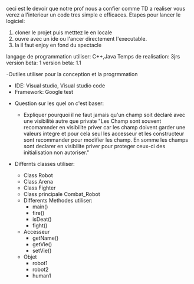 ceci est le devoir que notre prof nous a confier comme TD a realiser 
vous verez a l'interieur un code tres simple e efficaces.
Etapes pour lancer le logiciel:
  1) cloner le projet puis metttez le en locale
  2) ouvre avec un ide ou l'ancer directement l'executable.
  3) la il faut enjoy en fond du spectacle



langage de programmation utiliser: C++,Java
Temps de realisation: 3jrs
version beta: 1
version beta: 1.1

 -Outiles utiliser pour la conception et la progrmmation
  * IDE: Visual studio, Visual studio code
  * Framework: Google test


- Question sur les quel on c'est baser:
    * Expliquer pourquoi il ne faut jamais qu'un champ soit déclaré avec une visibilité autre que private
     "Les Champ sont souvent recomamnder en visibilite priver car les champ doivent garder une valeurs integre et pour cela seul les accesseur et les constructeur sont recommander pour modifier les champ.
      En somme les champs sont declarer en visibilite priver pour proteger ceux-ci des initialisation non autoriser."

- Differnts classes utiliser:
    * Class Robot
    * Class Arena
    * Class Fighter
    * Class principale Combat_Robot
  - Differents Methodes utiliser:
    * main()
    * fire()
    * isDeat()
    * fight()
  - Accesseur
    * getName()
    * getVie()
    * setVie()
  - Objet
    * robot1
    * robot2
    * human1
      
    
